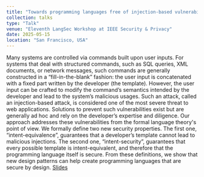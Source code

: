 ```yaml
---
title: "Towards programming languages free of injection-based vulnerabilities by design"
collection: talks
type: "Talk"
venue: "Eleventh LangSec Workshop at IEEE Security & Privacy"
date: 2025-05-15
location: "San Francisco, USA"
---
```


Many systems are controlled via commands built upon user inputs. For systems that deal with structured commands, such as SQL queries, XML documents, or network messages, such commands are generally constructed in a “fill-in-the-blank” fashion: the user input is concatenated with a fixed part written by the developer (the template). However, the user input can be crafted to modify the command’s semantics intended by the developer and lead to the system’s malicious usages. Such an attack, called an injection-based attack, is considered one of the most severe threat to web applications. Solutions to prevent such vulnerabilities exist but are generally ad hoc and rely on the developer’s expertise and diligence. Our approach addresses these vulnerabilities from the formal language theory's point of view. We formally define two new security properties. The first one, “intent-equivalence”, guarantees that a developer’s template cannot lead to malicious injections. The second one, “intent-security”, guarantees that every possible template is intent-equivalent, and therefore that the programming language itself is secure. From these definitions, we show that new design patterns can help create programming languages that are secure by design. [Slides](https://pfgimenez.fr/files/langsec.pdf)
